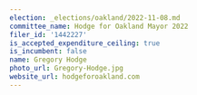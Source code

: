 ```yaml
---
election: _elections/oakland/2022-11-08.md
committee_name: Hodge for Oakland Mayor 2022
filer_id: '1442227'
is_accepted_expenditure_ceiling: true
is_incumbent: false
name: Gregory Hodge
photo_url: Gregory-Hodge.jpg
website_url: hodgeforoakland.com
---
```

